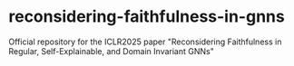 # reconsidering-faithfulness-in-gnns
Official repository for the ICLR2025 paper "Reconsidering Faithfulness in Regular, Self-Explainable, and Domain Invariant GNNs"
